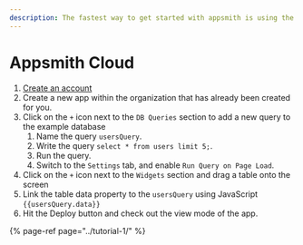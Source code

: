```yaml
---
description: The fastest way to get started with appsmith is using the cloud version
---
```


# Appsmith Cloud

1. [Create an account](https://app.appsmith.com)
2. Create a new app within the organization that has already been created for you.
3. Click on the `+` icon next to the `DB Queries` section to add a new query to the example database
   1. Name the query `usersQuery`.
   2. Write the query `select * from users limit 5;`.
   3. Run the query.
   4. Switch to the `Settings` tab, and enable `Run Query on Page Load`.
4. Click on the `+` icon next to the `Widgets` section and drag a table onto the screen
5. Link the table data property to the `usersQuery` using JavaScript `{{usersQuery.data}}`
6. Hit the Deploy button and check out the view mode of the app.

{% page-ref page="../tutorial-1/" %}

